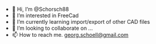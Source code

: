 - 👋 Hi, I’m @Schorsch88
- 👀 I’m interested in FreeCad
- 🌱 I’m currently learning import/export of other CAD files
- 💞️ I’m looking to collaborate on ...
- 📫 How to reach me. georg.schoell@gmail.com

<!---
Schorsch88/Schorsch88 is a ✨ special ✨ repository because its `README.md` (this file) appears on your GitHub profile.
You can click the Preview link to take a look at your changes.
--->
